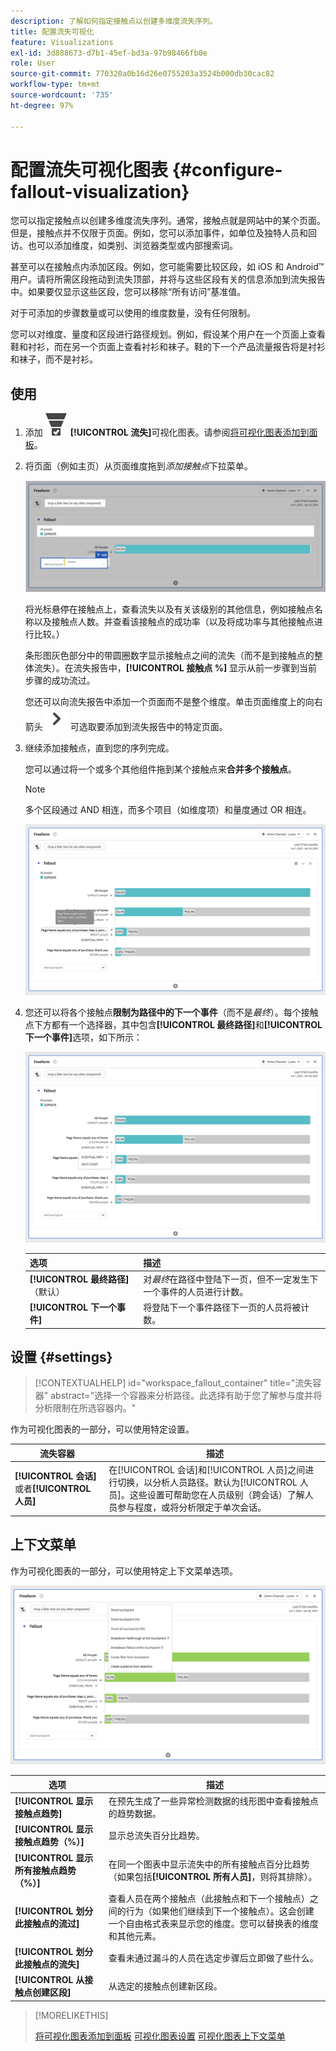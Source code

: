 ```yaml
---
description: 了解如何指定接触点以创建多维度流失序列。
title: 配置流失可视化
feature: Visualizations
exl-id: 3d888673-d7b1-45ef-bd3a-97b98466fb0e
role: User
source-git-commit: 770320a0b16d26e0755203a3524b000db30cac82
workflow-type: tm+mt
source-wordcount: '735'
ht-degree: 97%

---
```


# 配置流失可视化图表 {#configure-fallout-visualization}


您可以指定接触点以创建多维度流失序列。通常，接触点就是网站中的某个页面。但是，接触点并不仅限于页面。例如，您可以添加事件，如单位及独特人员和回访。也可以添加维度，如类别、浏览器类型或内部搜索词。

甚至可以在接触点内添加区段。例如，您可能需要比较区段，如 iOS 和 Android™ 用户。请将所需区段拖动到流失顶部，并将与这些区段有关的信息添加到流失报告中。如果要仅显示这些区段，您可以移除“所有访问”基准值。

对于可添加的步骤数量或可以使用的维度数量，没有任何限制。

您可以对维度、量度和区段进行路径规划。例如，假设某个用户在一个页面上查看鞋和衬衫，而在另一个页面上查看衬衫和袜子。鞋的下一个产品流量报告将是衬衫和袜子，而不是衬衫。

## 使用

1. 添加 ![ConversionFunnel](/help/assets/icons/ConversionFunnel.svg) **[!UICONTROL 流失]**&#x200B;可视化图表。请参阅[将可视化图表添加到面板](../freeform-analysis-visualizations.md#add-visualizations-to-a-panel)。
1. 将页面（例如主页）从页面维度拖到&#x200B;*添加接触点*&#x200B;下拉菜单。

   ![将主页从主页维度拖到添加接触点字段。](assets/fallout-drag.png)

   将光标悬停在接触点上，查看流失以及有关该级别的其他信息，例如接触点名称以及接触点人数。并查看该接触点的成功率（以及将成功率与其他接触点进行比较。）

   条形图灰色部分中的带圆圈数字显示接触点之间的流失（而不是到接触点的整体流失）。在流失报告中，**[!UICONTROL 接触点 %]** 显示从前一步骤到当前步骤的成功流过。

   您还可以向流失报告中添加一个页面而不是整个维度。单击页面维度上的向右箭头 ![ChevronRight](/help/assets/icons/ChevronRight.svg) 可选取要添加到流失报告中的特定页面。

1. 继续添加接触点，直到您的序列完成。

   您可以通过将一个或多个其他组件拖到某个接触点来&#x200B;**合并多个接触点**。

   >[!NOTE]
   >
   >多个区段通过 AND 相连，而多个项目（如维度项）和量度通过 OR 相连。

   ![页面：CamerRoll 或页面：相机接触点突出显示。](assets/fallout-or.png)

1. 您还可以将各个接触点&#x200B;**限制为路径中的下一个事件**（而不是&#x200B;*最终*）。每个接触点下方都有一个选择器，其中包含&#x200B;**[!UICONTROL 最终路径]**&#x200B;和&#x200B;**[!UICONTROL 下一个事件]**&#x200B;选项，如下所示：

   ![“所有访问”视图突出显示了“最终路径”选项。](assets/fallout-nexthit.png)

   | 选项 | 描述 |
   |---|---|
   | **[!UICONTROL 最终路径]**（默认） | 对&#x200B;*最终*&#x200B;在路径中登陆下一页，但不一定发生下一个事件的人员进行计数。 |
   | **[!UICONTROL 下一个事件]** | 将登陆下一个事件路径下一页的人员将被计数。 |


## 设置 {#settings}

>[!CONTEXTUALHELP]
>id="workspace_fallout_container"
>title="流失容器"
>abstract="选择一个容器来分析路径。此选择有助于您了解参与度并将分析限制在所选容器内。"

作为可视化图表的一部分，可以使用特定设置。

| 流失容器 | 描述 |
|--- |--- |
| **[!UICONTROL 会话]**&#x200B;或者&#x200B;**[!UICONTROL 人员]** | 在[!UICONTROL 会话]和[!UICONTROL 人员]之间进行切换，以分析人员路径。默认为[!UICONTROL 人员]。这些设置可帮助您在人员级别（跨会话）了解人员参与程度，或将分析限定于单次会话。 |


## 上下文菜单

作为可视化图表的一部分，可以使用特定上下文菜单选项。

![流失选项](assets/fallout-options.png)

| 选项 | 描述 |
|--- |--- |
| **[!UICONTROL 显示接触点趋势]** | 在预先生成了一些异常检测数据的线形图中查看接触点的趋势数据。 |
| **[!UICONTROL 显示接触点趋势（%）]** | 显示总流失百分比趋势。 |
| **[!UICONTROL 显示所有接触点趋势（%）]** | 在同一个图表中显示流失中的所有接触点百分比趋势（如果包括&#x200B;**[!UICONTROL 所有人员]**，则将其排除）。 |
| **[!UICONTROL 划分此接触点的流过]** | 查看人员在两个接触点（此接触点和下一个接触点）之间的行为（如果他们继续到下一个接触点）。这会创建一个自由格式表来显示您的维度。您可以替换表的维度和其他元素。 |
| **[!UICONTROL 划分此接触点的流失]** | 查看未通过漏斗的人员在选定步骤后立即做了些什么。 |
| **[!UICONTROL 从接触点创建区段]** | 从选定的接触点创建新区段。 |

>[!MORELIKETHIS]
>
>[将可视化图表添加到面板](/help/analysis-workspace/visualizations/freeform-analysis-visualizations.md#add-visualizations-to-a-panel)
>[可视化图表设置](/help/analysis-workspace/visualizations/freeform-analysis-visualizations.md#settings)
>[可视化图表上下文菜单](/help/analysis-workspace/visualizations/freeform-analysis-visualizations.md#context-menu)
>

